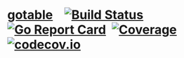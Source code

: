 # [gotable](https://github.com/stmansour/gotable)&nbsp; &nbsp;   [![Build Status](https://travis-ci.org/stmansour/gotable.svg?branch=master)](https://travis-ci.org/stmansour/gotable) &nbsp;[![Go Report Card](https://goreportcard.com/badge/github.com/stMansour/gotable)](https://goreportcard.com/report/github.com/stMansour/gotable)&nbsp;&nbsp;[![Coverage](http://gocover.io/_badge/github.com/stmansour/gotable)](http://gocover.io/github.com/stmansour/gotable)[![codecov.io](http://codecov.io/github/stmansour/gotable/branch/master/graphs/badge.svg)](http://codecov.io/github/stmansour/gotable)
